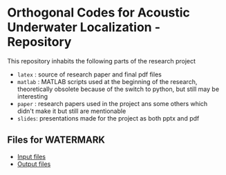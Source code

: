 # Orthogonal Codes for Acoustic Underwater Localization - Repository

This repository inhabits the following parts of the research project

- `latex` : source of research paper and final pdf files
- `matlab` : MATLAB scripts used at the beginning of the research, theoretically obsolete because of the switch to python, but still may be interesting
- `paper` : research papers used in the project ans some others which didn't make it but still are mentionable
- `slides`: presentations made for the project as both pptx and pdf

## Files for WATERMARK

 - [Input files](https://cloud.tuhh.de/index.php/s/nzFWafieoWYAyRg)
 - [Output files](https://cloud.tuhh.de/index.php/s/46oF6AzB32PS2AP)